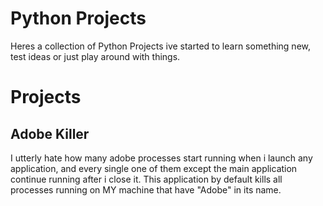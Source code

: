 # Python Projects

Heres a collection of Python Projects ive started to learn something new, test ideas or just play around with things.

# Projects

## Adobe Killer

I utterly hate how many adobe processes start running when i launch any application, and every single one of them except the main application continue running after i close it. This application by default kills all processes running on MY machine that have "Adobe" in its name.